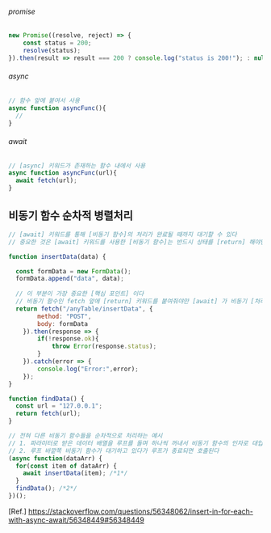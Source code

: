 ###### promise
```js
new Promise((resolve, reject) => {
    const status = 200;	
    resolve(status);
}).then(result => result === 200 ? console.log("status is 200!"); : null);
```  
###### async
```js
// 함수 앞에 붙여서 사용
async function asyncFunc(){
  //
}
```
###### await
```js
// [async] 키워드가 존재하는 함수 내에서 사용
async function asyncFunc(url){
  await fetch(url);
}
```
## 비동기 함수 순차적 병렬처리
```js
// [await] 키워드를 통해 [비동기 함수]의 처리가 완료될 때까지 대기할 수 있다
// 중요한 것은 [await] 키워드를 사용한 [비동기 함수]는 반드시 상태를 [return] 해야만 올바르게 작동한다

function insertData(data) {

  const formData = new FormData();
  formData.append("data", data);
  
  // 이 부분이 가장 중요한 [핵심 포인트] 이다
  // 비동기 함수인 fetch 앞에 [return] 키워드를 붙여줘야만 [await] 가 비동기 [처리상태]를 알 수 있다
  return fetch("/anyTable/insertData", {
		method: "POST",
		body: formData
	}).then(response => {
		if(!response.ok){
			throw Error(response.status);
		}
	}).catch(error => {
		console.log("Error:",error);
	});
}

function findData() {
  const url = "127.0.0.1";
  return fetch(url);
}

// 전혀 다른 비동기 함수들을 순차적으로 처리하는 예시
// 1. 파라미터로 받은 데이터 배열을 루프를 돌며 하나씩 꺼내서 비동기 함수의 인자로 대입하여 [순차적]으로 호출
// 2. 루프 바깥쪽 비동기 함수가 대기하고 있다가 루프가 종료되면 호출된다
(async function(dataArr) {
  for(const item of dataArr) {
    await insertData(item); /*1*/
  }
  findData(); /*2*/
})();
```
[Ref.] https://stackoverflow.com/questions/56348062/insert-in-for-each-with-async-await/56348449#56348449

